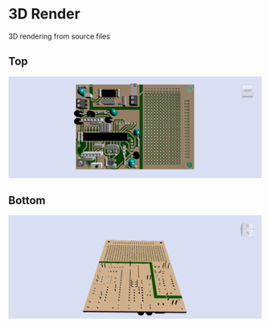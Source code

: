# 3D Render

3D rendering from source files

## Top

![3D Render](https://raw.githubusercontent.com/mc-ireiser/termoDaQ/master/3D%20Render/Render%202.png)

## Bottom

![3D Render](https://raw.githubusercontent.com/mc-ireiser/termoDaQ/master/3D%20Render/Render%208.png)